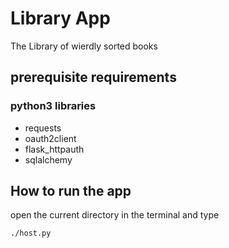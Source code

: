 # Library App
The Library of wierdly sorted books

## prerequisite requirements

### python3 libraries
- requests
- oauth2client
- flask_httpauth
- sqlalchemy

## How to run the app

open the current directory in the terminal and type

```./host.py```
